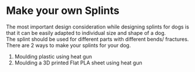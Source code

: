 # Make your own Splints
The most important design consideration while designing splints for dogs is that it can be easily adapted to individual size and shape of a dog. 
<br>The splint should be used for different parts with different bends/ fractures.
There are 2 ways to make your splints for your dog. 
<ol>
  <li value="1">Moulding plastic using heat gun</li>
  <li>Moulding a 3D printed Flat PLA sheet using heat gun</li>
</ol>


